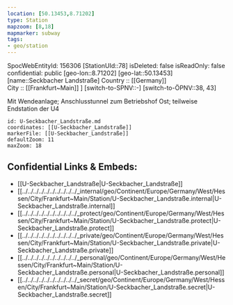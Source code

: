 ```yaml
---
location: [50.13453,8.71202] 
type: Station 
mapzoom: [8,18] 
mapmarker: subway 
tags:
- geo/station
---
```

SpocWebEntityId: 156306
[StationUId::78] 
isDeleted: false
isReadOnly: false
confidential: public
[geo-lon::8.71202] 
[geo-lat::50.13453] 
[name::Seckbacher Landstraße] 
Country :: [[Germany]]  
City :: [[Frankfurt~Main]] ] 
[switch-to-SPNV::-] 
[switch-to-ÖPNV::38, 43] 

Mit Wendeanlage; Anschlusstunnel zum Betriebshof Ost; teilweise Endstation der U4

```leaflet
id: U-Seckbacher_Landstraße.md
coordinates: [[U-Seckbacher_Landstraße]] 
markerFile: [[U-Seckbacher_Landstraße]] 
defaultZoom: 11 
maxZoom: 18
```


## Confidential Links & Embeds: 
- [[U-Seckbacher_Landstraße|U-Seckbacher_Landstraße]] 
- [[../../../../../../../../../../_internal/geo/Continent/Europe/Germany/West/Hessen/City/Frankfurt~Main/Station/U-Seckbacher_Landstraße.internal|U-Seckbacher_Landstraße.internal]] 
- [[../../../../../../../../../../_protect/geo/Continent/Europe/Germany/West/Hessen/City/Frankfurt~Main/Station/U-Seckbacher_Landstraße.protect|U-Seckbacher_Landstraße.protect]] 
- [[../../../../../../../../../../_private/geo/Continent/Europe/Germany/West/Hessen/City/Frankfurt~Main/Station/U-Seckbacher_Landstraße.private|U-Seckbacher_Landstraße.private]] 
- [[../../../../../../../../../../_personal/geo/Continent/Europe/Germany/West/Hessen/City/Frankfurt~Main/Station/U-Seckbacher_Landstraße.personal|U-Seckbacher_Landstraße.personal]] 
- [[../../../../../../../../../../_secret/geo/Continent/Europe/Germany/West/Hessen/City/Frankfurt~Main/Station/U-Seckbacher_Landstraße.secret|U-Seckbacher_Landstraße.secret]] 
